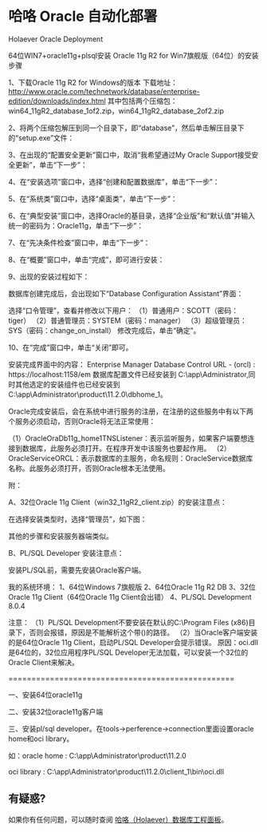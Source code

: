 哈咯 Oracle 自动化部署
==============================
Holaever Oracle Deployment



64位WIN7+oracle11g+plsql安装
Oracle 11g R2 for Win7旗舰版（64位）的安装步骤

1、下载Oracle 11g R2 for Windows的版本 
下载地址：http://www.oracle.com/technetwork/database/enterprise-edition/downloads/index.html 
其中包括两个压缩包：win64_11gR2_database_1of2.zip，win64_11gR2_database_2of2.zip 

2、将两个压缩包解压到同一个目录下，即“database”，然后单击解压目录下的“setup.exe”文件： 



3、在出现的“配置安全更新”窗口中，取消“我希望通过My Oracle Support接受安全更新”，单击“下一步”： 



4、在“安装选项”窗口中，选择“创建和配置数据库”，单击“下一步”： 



5、在“系统类”窗口中，选择“桌面类”，单击“下一步”： 



6、在“典型安装”窗口中，选择Oracle的基目录，选择“企业版”和“默认值”并输入统一的密码为：Oracle11g，单击“下一步”： 



7、在“先决条件检查”窗口中，单击“下一步”： 



8、在“概要”窗口中，单击“完成”，即可进行安装： 



9、出现的安装过程如下： 





数据库创建完成后，会出现如下“Database Configuration Assistant”界面： 



选择“口令管理”，查看并修改以下用户： 
（1）普通用户：SCOTT（密码：tiger） 
（2）普通管理员：SYSTEM（密码：manager） 
（3）超级管理员：SYS（密码：change_on_install） 
修改完成后，单击“确定”。 

10、在“完成”窗口中，单击“关闭”即可。 

安装完成界面中的内容： 
Enterprise Manager Database Control URL - (orcl) : 
https://localhost:1158/em 
数据库配置文件已经安装到 C:\app\Administrator,同时其他选定的安装组件也已经安装到 C:\app\Administrator\product\11.2.0\dbhome_1。 

Oracle完成安装后，会在系统中进行服务的注册，在注册的这些服务中有以下两个服务必须启动，否则Oracle将无法正常使用： 



（1）OracleOraDb11g_home1TNSListener：表示监听服务，如果客户端要想连接到数据库，此服务必须打开。在程序开发中该服务也要起作用。 
（2）OracleServiceORCL：表示数据库的主服务，命名规则：OracleService数据库名称。此服务必须打开，否则Oracle根本无法使用。 

附： 

A、32位Oracle 11g Client（win32_11gR2_client.zip）的安装注意点： 

在选择安装类型时，选择“管理员”，如下图： 



其他的步骤和安装服务器端类似。 

B、PL/SQL Developer 安装注意点： 

安装PL/SQL前，需要先安装Oracle客户端。 

我的系统环境： 
1、64位Windows 7旗舰版 
2、64位Oracle 11g R2 DB 
3、32位Oracle 11g Client（64位Oracle 11g Client会出错） 
4、PL/SQL Development 8.0.4 

注意： 
（1）PL/SQL Development不要安装在默认的C:\Program Files (x86)目录下，否则会报错，原因是不能解析这个带()的路径。 
（2）当Oracle客户端安装的是64位Oracle 11g Client，启动PL/SQL Developer会提示错误。 
原因：oci.dll是64位的，32位应用程序PL/SQL Developer无法加载，可以安装一个32位的Oracle Client来解决。 

=================================================

一、安装64位oracle11g

二、安装32位oracle11g客户端

三、安装pl/sql developer。在tools->perference->connection里面设置oracle home和oci library。

 如：oracle home : C:\app\Administrator\product\11.2.0

  oci library : C:\app\Administrator\product\11.2.0\client_1\bin\oci.dll



有疑惑?
----------

如果你有任何问题，可以随时查阅
[哈咯（Holaever）数据库工程面板](https://trello.com/b/h0rHIVo0)。
